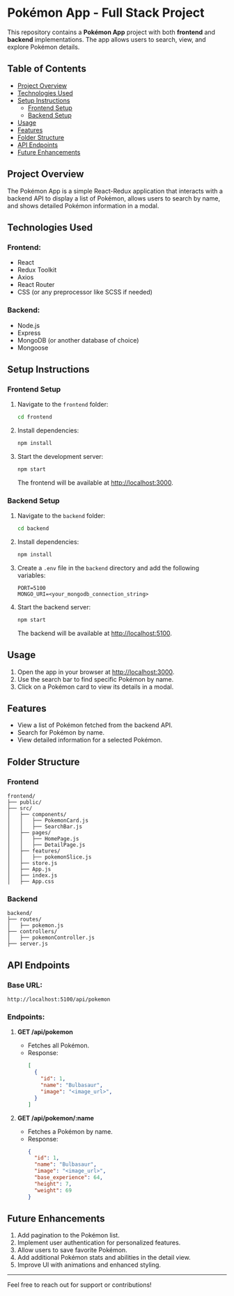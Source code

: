 # Pokémon App - Full Stack Project

This repository contains a **Pokémon App** project with both **frontend** and **backend** implementations. The app allows users to search, view, and explore Pokémon details.

## Table of Contents

- [Project Overview](#project-overview)
- [Technologies Used](#technologies-used)
- [Setup Instructions](#setup-instructions)
  - [Frontend Setup](#frontend-setup)
  - [Backend Setup](#backend-setup)
- [Usage](#usage)
- [Features](#features)
- [Folder Structure](#folder-structure)
- [API Endpoints](#api-endpoints)
- [Future Enhancements](#future-enhancements)

## Project Overview

The Pokémon App is a simple React-Redux application that interacts with a backend API to display a list of Pokémon, allows users to search by name, and shows detailed Pokémon information in a modal.

## Technologies Used

### Frontend:
- React
- Redux Toolkit
- Axios
- React Router
- CSS (or any preprocessor like SCSS if needed)

### Backend:
- Node.js
- Express
- MongoDB (or another database of choice)
- Mongoose

## Setup Instructions

### Frontend Setup

1. Navigate to the `frontend` folder:
   ```bash
   cd frontend
   ```

2. Install dependencies:
   ```bash
   npm install
   ```

3. Start the development server:
   ```bash
   npm start
   ```

   The frontend will be available at [http://localhost:3000](http://localhost:3000).

### Backend Setup

1. Navigate to the `backend` folder:
   ```bash
   cd backend
   ```

2. Install dependencies:
   ```bash
   npm install
   ```

3. Create a `.env` file in the `backend` directory and add the following variables:
   ```env
   PORT=5100
   MONGO_URI=<your_mongodb_connection_string>
   ```

4. Start the backend server:
   ```bash
   npm start
   ```

   The backend will be available at [http://localhost:5100](http://localhost:5100).

## Usage

1. Open the app in your browser at [http://localhost:3000](http://localhost:3000).
2. Use the search bar to find specific Pokémon by name.
3. Click on a Pokémon card to view its details in a modal.

## Features

- View a list of Pokémon fetched from the backend API.
- Search for Pokémon by name.
- View detailed information for a selected Pokémon.

## Folder Structure

### Frontend
```
frontend/
├── public/
├── src/
│   ├── components/
│   │   ├── PokemonCard.js
│   │   ├── SearchBar.js
│   ├── pages/
│   │   ├── HomePage.js
│   │   ├── DetailPage.js
│   ├── features/
│   │   ├── pokemonSlice.js
│   ├── store.js
│   ├── App.js
│   ├── index.js
│   ├── App.css
```

### Backend
```
backend/
├── routes/
│   ├── pokemon.js
├── controllers/
│   ├── pokemonController.js
├── server.js
```

## API Endpoints

### Base URL:
```
http://localhost:5100/api/pokemon
```

### Endpoints:

1. **GET /api/pokemon**
   - Fetches all Pokémon.
   - Response:
     ```json
     [
       {
         "id": 1,
         "name": "Bulbasaur",
         "image": "<image_url>",
       }
     ]
     ```

2. **GET /api/pokemon/:name**
   - Fetches a Pokémon by name.
   - Response:
     ```json
     {
       "id": 1,
       "name": "Bulbasaur",
       "image": "<image_url>",
       "base_experience": 64,
       "height": 7,
       "weight": 69
     }
     ```

## Future Enhancements

1. Add pagination to the Pokémon list.
2. Implement user authentication for personalized features.
3. Allow users to save favorite Pokémon.
4. Add additional Pokémon stats and abilities in the detail view.
5. Improve UI with animations and enhanced styling.

---

Feel free to reach out for support or contributions!

